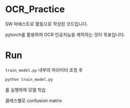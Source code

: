 # OCR_Practice

SW 마에스트로 활동으로 작성된 코드입니다.

pytorch를 활용하여 OCR 인공지능을 제작하는 것이 목표입니다.

# Run

`train_model.py` 내부의 파라미터 조정 후

```bash
python train_model.py
```

를 실행하여 모델 학습

클래스별로 confusion matrix
